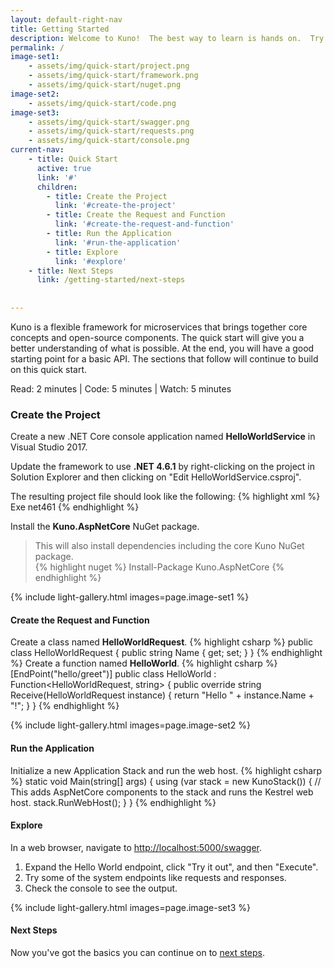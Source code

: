 ```yaml
---
layout: default-right-nav
title: Getting Started
description: Welcome to Kuno!  The best way to learn is hands on.  Try the Quick Start below.
permalink: /
image-set1:
    - assets/img/quick-start/project.png
    - assets/img/quick-start/framework.png
    - assets/img/quick-start/nuget.png
image-set2:
    - assets/img/quick-start/code.png
image-set3:
    - assets/img/quick-start/swagger.png
    - assets/img/quick-start/requests.png
    - assets/img/quick-start/console.png
current-nav:
    - title: Quick Start
      active: true
      link: '#'   
      children:
        - title: Create the Project
          link: '#create-the-project'
        - title: Create the Request and Function
          link: '#create-the-request-and-function'
        - title: Run the Application
          link: '#run-the-application'
        - title: Explore
          link: '#explore'
    - title: Next Steps
      link: /getting-started/next-steps
    
      
---
```


Kuno is a flexible framework for microservices that brings together core concepts and open-source components.  The
quick start will give you a better understanding of what is possible.  At the end, you will have a good starting point
for a basic API.  The sections that follow will continue to build on this quick start.

Read: 2 minutes | Code: 5 minutes | Watch: 5 minutes

### Create the Project
Create a new .NET Core console application named **HelloWorldService** in Visual Studio 2017.

Update the framework to use **.NET 4.6.1** by right-clicking on the project in 
Solution Explorer and then clicking on "Edit HelloWorldService.csproj".  

The resulting project file should look like the following:
{% highlight xml %}
<Project Sdk="Microsoft.NET.Sdk">
  <PropertyGroup>
    <OutputType>Exe</OutputType>
    <TargetFramework>net461</TargetFramework>
  </PropertyGroup>
</Project>
{% endhighlight %}

Install the **Kuno.AspNetCore** NuGet package.  

> This will also install dependencies including the core Kuno NuGet package.  
{% highlight nuget %}
Install-Package Kuno.AspNetCore
{% endhighlight %}

{% include light-gallery.html images=page.image-set1 %}

#### Create the Request and Function

Create a class named **HelloWorldRequest**.
{% highlight csharp %}
public class HelloWorldRequest
{
    public string Name { get; set;  }
}
{% endhighlight %}
Create a function named **HelloWorld**.
{% highlight csharp %}
[EndPoint("hello/greet")]
public class HelloWorld : Function<HelloWorldRequest, string>
{
    public override string Receive(HelloWorldRequest instance)
    {
        return "Hello " + instance.Name + "!";
    }
}
{% endhighlight %}

{% include light-gallery.html images=page.image-set2 %}

#### Run the Application
Initialize a new Application Stack and run the web host.
{% highlight csharp %}
static void Main(string[] args)
{
    using (var stack = new KunoStack())
    {
        // This adds AspNetCore components to the stack and runs the Kestrel web host.
        stack.RunWebHost();
    }
}
{% endhighlight %}

#### Explore
In a web browser, navigate to [http://localhost:5000/swagger](http://localhost:5000/swagger).

1. Expand the Hello World endpoint, click "Try it out", and then "Execute".
2. Try some of the system endpoints like requests and responses.
3. Check the console to see the output.

{% include light-gallery.html images=page.image-set3 %}
<!--
{% include carousel.html %}-->

#### Next Steps

Now you've got the basics you can continue on to [next steps](/getting-started/next-steps).